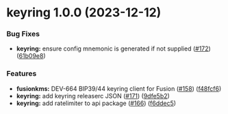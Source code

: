 # keyring 1.0.0 (2023-12-12)


### Bug Fixes

* **keyring:** ensure config mnemonic is generated if not supplied ([#172](https://github.com/qredo/fusionchain/issues/172)) ([61b09e8](https://github.com/qredo/fusionchain/commit/61b09e8aa34d78f1124030b2d7bb15cc814f0056))


### Features

* **fusionkms:** DEV-664 BIP39/44 keyring client for Fusion ([#158](https://github.com/qredo/fusionchain/issues/158)) ([f48fcf6](https://github.com/qredo/fusionchain/commit/f48fcf67964a99b9d6ff83ca2c66164f9231a4d1))
* **keyring:** add keyring releaserc JSON ([#171](https://github.com/qredo/fusionchain/issues/171)) ([9dfe5b2](https://github.com/qredo/fusionchain/commit/9dfe5b20b5df63fbc5bdade434522912568ea5cf))
* **keyring:** add ratelimiter to api package ([#166](https://github.com/qredo/fusionchain/issues/166)) ([f6ddec5](https://github.com/qredo/fusionchain/commit/f6ddec5d93c0644c8c697ffb4dd4e8eca706ec48))
